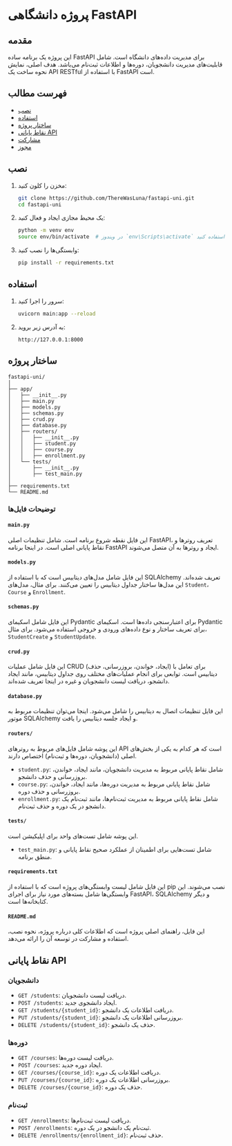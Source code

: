# پروژه دانشگاهی FastAPI

## مقدمه

این پروژه یک برنامه ساده FastAPI برای مدیریت داده‌های دانشگاه است. شامل قابلیت‌های مدیریت دانشجویان، دوره‌ها و اطلاعات ثبت‌نام می‌باشد. هدف اصلی، نمایش نحوه ساخت یک API RESTful با استفاده از FastAPI است.

## فهرست مطالب

- [نصب](#نصب)
- [استفاده](#استفاده)
- [ساختار پروژه](#ساختار-پروژه)
- [نقاط پایانی API](#نقاط-پایانی-api)
- [مشارکت](#مشارکت)
- [مجوز](#مجوز)

## نصب

1. مخزن را کلون کنید:
   ```bash
   git clone https://github.com/ThereWasLuna/fastapi-uni.git
   cd fastapi-uni
   ```

2. یک محیط مجازی ایجاد و فعال کنید:
   ```bash
   python -m venv env
   source env/bin/activate  # در ویندوز `env\Scripts\activate` استفاده کنید
   ```

3. وابستگی‌ها را نصب کنید:
   ```bash
   pip install -r requirements.txt
   ```

## استفاده

1. سرور را اجرا کنید:
   ```bash
   uvicorn main:app --reload
   ```

2. به آدرس زیر بروید:
   ```
   http://127.0.0.1:8000
   ```

## ساختار پروژه

```
fastapi-uni/
│
├── app/
│   ├── __init__.py
│   ├── main.py
│   ├── models.py
│   ├── schemas.py
│   ├── crud.py
│   ├── database.py
│   ├── routers/
│   │   ├── __init__.py
│   │   ├── student.py
│   │   ├── course.py
│   │   ├── enrollment.py
│   └── tests/
│       ├── __init__.py
│       ├── test_main.py
│
├── requirements.txt
└── README.md
```

### توضیحات فایل‌ها

#### `main.py`
این فایل نقطه شروع برنامه است. شامل تنظیمات اصلی FastAPI، تعریف روترها و نقاط پایانی اصلی است. در اینجا برنامه FastAPI ایجاد و روترها به آن متصل می‌شوند.

#### `models.py`
این فایل شامل مدل‌های دیتابیس است که با استفاده از SQLAlchemy تعریف شده‌اند. این مدل‌ها ساختار جداول دیتابیس را تعیین می‌کنند. برای مثال، مدل‌های `Student`، `Course` و `Enrollment`.

#### `schemas.py`
این فایل شامل اسکیمای Pydantic برای اعتبارسنجی داده‌ها است. اسکیمای Pydantic برای تعریف ساختار و نوع داده‌های ورودی و خروجی استفاده می‌شود. برای مثال، `StudentCreate` و `StudentUpdate`.

#### `crud.py`
این فایل شامل عملیات CRUD (ایجاد، خواندن، بروزرسانی، حذف) برای تعامل با دیتابیس است. توابعی برای انجام عملیات‌های مختلف روی جداول دیتابیس، مانند ایجاد دانشجو، دریافت لیست دانشجویان و غیره در اینجا تعریف شده‌اند.

#### `database.py`
این فایل تنظیمات اتصال به دیتابیس را شامل می‌شود. اینجا می‌توان تنظیمات مربوط به موتور SQLAlchemy و ایجاد جلسه دیتابیس را یافت.

#### `routers/`
این پوشه شامل فایل‌های مربوط به روترهای API است که هر کدام به یکی از بخش‌های اصلی (دانشجویان، دوره‌ها و ثبت‌نام) اختصاص دارند.
- `student.py`: شامل نقاط پایانی مربوط به مدیریت دانشجویان، مانند ایجاد، خواندن، بروزرسانی و حذف دانشجو.
- `course.py`: شامل نقاط پایانی مربوط به مدیریت دوره‌ها، مانند ایجاد، خواندن، بروزرسانی و حذف دوره.
- `enrollment.py`: شامل نقاط پایانی مربوط به مدیریت ثبت‌نام‌ها، مانند ثبت‌نام یک دانشجو در یک دوره و حذف ثبت‌نام.

#### `tests/`
این پوشه شامل تست‌های واحد برای اپلیکیشن است.
- `test_main.py`: شامل تست‌هایی برای اطمینان از عملکرد صحیح نقاط پایانی و منطق برنامه.

#### `requirements.txt`
این فایل شامل لیست وابستگی‌های پروژه است که با استفاده از pip نصب می‌شوند. این وابستگی‌ها شامل بسته‌های مورد نیاز برای اجرای FastAPI، SQLAlchemy و دیگر کتابخانه‌ها است.

#### `README.md`
این فایل، راهنمای اصلی پروژه است که اطلاعات کلی درباره پروژه، نحوه نصب، استفاده و مشارکت در توسعه آن را ارائه می‌دهد.

## نقاط پایانی API

### دانشجویان

- `GET /students`: دریافت لیست دانشجویان.
- `POST /students`: ایجاد دانشجوی جدید.
- `GET /students/{student_id}`: دریافت اطلاعات یک دانشجو.
- `PUT /students/{student_id}`: بروزرسانی اطلاعات یک دانشجو.
- `DELETE /students/{student_id}`: حذف یک دانشجو.

### دوره‌ها

- `GET /courses`: دریافت لیست دوره‌ها.
- `POST /courses`: ایجاد دوره جدید.
- `GET /courses/{course_id}`: دریافت اطلاعات یک دوره.
- `PUT /courses/{course_id}`: بروزرسانی اطلاعات یک دوره.
- `DELETE /courses/{course_id}`: حذف یک دوره.

### ثبت‌نام

- `GET /enrollments`: دریافت لیست ثبت‌نام‌ها.
- `POST /enrollments`: ثبت‌نام یک دانشجو در یک دوره.
- `DELETE /enrollments/{enrollment_id}`: حذف ثبت‌نام.
